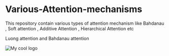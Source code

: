 # Various-Attention-mechanisms
This repository contain various types of attention mechanism like Bahdanau , Soft attention , Additive Attention , Hierarchical Attention etc


Luong attention and Bahdanau attention




<img src="/Various-Attention-mechanisms/blob/master/Images/alignments.png" alt="My cool logo"/>



